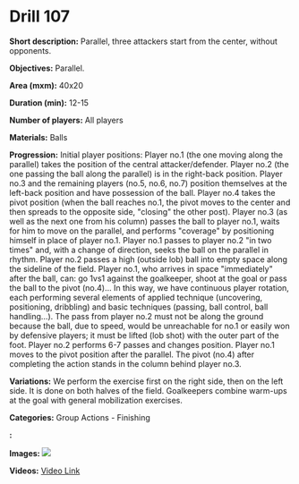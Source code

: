 # Drill 107

**Short description:**
Parallel, three attackers start from the center, without opponents.

**Objectives:**
Parallel.

**Area (mxm):**
40x20

**Duration (min):**
12-15

**Number of players:**
All players

**Materials:**
Balls

**Progression:**
Initial player positions: Player no.1 (the one moving along the parallel) takes the position of the central attacker/defender. Player no.2 (the one passing the ball along the parallel) is in the right-back position. Player no.3 and the remaining players (no.5, no.6, no.7) position themselves at the left-back position and have possession of the ball. Player no.4 takes the pivot position (when the ball reaches no.1, the pivot moves to the center and then spreads to the opposite side, "closing" the other post). Player no.3 (as well as the next one from his column) passes the ball to player no.1, waits for him to move on the parallel, and performs "coverage" by positioning himself in place of player no.1. Player no.1 passes to player no.2 "in two times" and, with a change of direction, seeks the ball on the parallel in rhythm. Player no.2 passes a high (outside lob) ball into empty space along the sideline of the field. Player no.1, who arrives in space "immediately" after the ball, can: go 1vs1 against the goalkeeper, shoot at the goal or pass the ball to the pivot (no.4)… In this way, we have continuous player rotation, each performing several elements of applied technique (uncovering, positioning, dribbling) and basic techniques (passing, ball control, ball handling…). The pass from player no.2 must not be along the ground because the ball, due to speed, would be unreachable for no.1 or easily won by defensive players; it must be lifted (lob shot) with the outer part of the foot. Player no.2 performs 6-7 passes and changes position. Player no.1 moves to the pivot position after the parallel. The pivot (no.4) after completing the action stands in the column behind player no.3.

**Variations:**
We perform the exercise first on the right side, then on the left side. It is done on both halves of the field. Goalkeepers combine warm-ups at the goal with general mobilization exercises.

**Categories:**
Group Actions - Finishing

**:**


**Images:**
![](https://www.coachingfutsal.com/\images\8b9274ca46fcd9eae71502512688c0eae478d03927d8653b28a973258b9c1602c6284d6fc82b0f2f9b4aaf28f4726c8e42824070b59acd6984531afe7634c8834db204ba6944d.jpg)

**Videos:**
[Video Link](https://www.youtube.com/embed/8gr9oeYophA)

